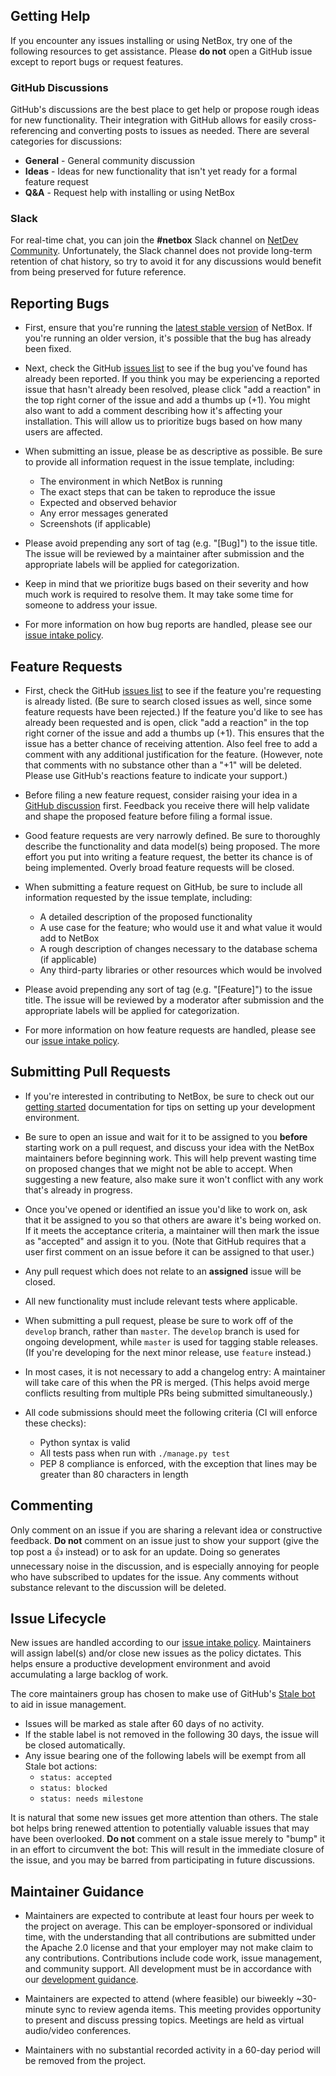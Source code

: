 ## Getting Help

If you encounter any issues installing or using NetBox, try one of the
following resources to get assistance. Please **do not** open a GitHub issue
except to report bugs or request features.

### GitHub Discussions

GitHub's discussions are the best place to get help or propose rough ideas for
new functionality. Their integration with GitHub allows for easily cross-
referencing and converting posts to issues as needed. There are several
categories for discussions:

* **General** - General community discussion
* **Ideas** - Ideas for new functionality that isn't yet ready for a formal
  feature request
* **Q&A** - Request help with installing or using NetBox

### Slack

For real-time chat, you can join the **#netbox** Slack channel on [NetDev Community](https://netdev.chat/).
Unfortunately, the Slack channel does not provide long-term retention of chat
history, so try to avoid it for any discussions would benefit from being
preserved for future reference.

## Reporting Bugs

* First, ensure that you're running the [latest stable version](https://github.com/netbox-community/netbox/releases)
of NetBox. If you're running an older version, it's possible that the bug has
already been fixed.

* Next, check the GitHub [issues list](https://github.com/netbox-community/netbox/issues)
to see if the bug you've found has already been reported. If you think you may
be experiencing a reported issue that hasn't already been resolved, please
click "add a reaction" in the top right corner of the issue and add a thumbs
up (+1). You might also want to add a comment describing how it's affecting your
installation. This will allow us to prioritize bugs based on how many users are
affected.

* When submitting an issue, please be as descriptive as possible. Be sure to
provide all information request in the issue template, including:

    * The environment in which NetBox is running
    * The exact steps that can be taken to reproduce the issue
    * Expected and observed behavior
    * Any error messages generated
    * Screenshots (if applicable)

* Please avoid prepending any sort of tag (e.g. "[Bug]") to the issue title.
The issue will be reviewed by a maintainer after submission and the appropriate
labels will be applied for categorization.

* Keep in mind that we prioritize bugs based on their severity and how much
work is required to resolve them. It may take some time for someone to address
your issue.

* For more information on how bug reports are handled, please see our [issue
intake policy](https://github.com/netbox-community/netbox/wiki/Issue-Intake-Policy).

## Feature Requests

* First, check the GitHub [issues list](https://github.com/netbox-community/netbox/issues)
to see if the feature you're requesting is already listed. (Be sure to search
closed issues as well, since some feature requests have been rejected.) If the
feature you'd like to see has already been requested and is open, click "add a
reaction" in the top right corner of the issue and add a thumbs up (+1). This
ensures that the issue has a better chance of receiving attention. Also feel
free to add a comment with any additional justification for the feature.
(However, note that comments with no substance other than a "+1" will be
deleted. Please use GitHub's reactions feature to indicate your support.)

* Before filing a new feature request, consider raising your idea in a
[GitHub discussion](https://github.com/netbox-community/netbox/discussions)
first. Feedback you receive there will help validate and shape the proposed
feature before filing a formal issue.

* Good feature requests are very narrowly defined. Be sure to thoroughly
describe the functionality and data model(s) being proposed. The more effort
you put into writing a feature request, the better its chance is of being
implemented. Overly broad feature requests will be closed.

* When submitting a feature request on GitHub, be sure to include all
information requested by the issue template, including:

    * A detailed description of the proposed functionality
    * A use case for the feature; who would use it and what value it would add
      to NetBox
    * A rough description of changes necessary to the database schema (if
      applicable)
    * Any third-party libraries or other resources which would be involved

* Please avoid prepending any sort of tag (e.g. "[Feature]") to the issue
title. The issue will be reviewed by a moderator after submission and the
appropriate labels will be applied for categorization.

* For more information on how feature requests are handled, please see our
[issue intake policy](https://github.com/netbox-community/netbox/wiki/Issue-Intake-Policy).

## Submitting Pull Requests

* If you're interested in contributing to NetBox, be sure to check out our
[getting started](https://docs.netbox.dev/en/stable/development/getting-started/)
documentation for tips on setting up your development environment.

* Be sure to open an issue and wait for it to be assigned to you **before**
starting work on a pull request, and discuss your idea with the NetBox
maintainers before beginning work. This will help prevent wasting time on
proposed changes that we might not be able to accept. When suggesting a new
feature, also make sure it won't conflict with any work that's already in
progress.

* Once you've opened or identified an issue you'd like to work on, ask that it
be assigned to you so that others are aware it's being worked on. If it meets
the acceptance criteria, a maintainer will then mark the issue as "accepted"
and assign it to you. (Note that GitHub requires that a user first comment on
an issue before it can be assigned to that user.)

* Any pull request which does not relate to an **assigned** issue will be
closed.

* All new functionality must include relevant tests where applicable.

* When submitting a pull request, please be sure to work off of the `develop`
branch, rather than `master`. The `develop` branch is used for ongoing
development, while `master` is used for tagging stable releases. (If you're
developing for the next minor release, use `feature` instead.)

* In most cases, it is not necessary to add a changelog entry: A maintainer will
take care of this when the PR is merged. (This helps avoid merge conflicts
resulting from multiple PRs being submitted simultaneously.)

* All code submissions should meet the following criteria (CI will enforce
these checks):

    * Python syntax is valid
    * All tests pass when run with `./manage.py test`
    * PEP 8 compliance is enforced, with the exception that lines may be
      greater than 80 characters in length

## Commenting

Only comment on an issue if you are sharing a relevant idea or constructive
feedback. **Do not** comment on an issue just to show your support (give the
top post a :+1: instead) or to ask for an update. Doing so generates
unnecessary noise in the discussion, and is especially annoying for people who
have subscribed to updates for the issue. Any comments without substance
relevant to the discussion will be deleted.

## Issue Lifecycle

New issues are handled according to our [issue intake policy](https://github.com/netbox-community/netbox/wiki/Issue-Intake-Policy).
Maintainers will assign label(s) and/or close new issues as the policy
dictates. This helps ensure a productive development environment and avoid
accumulating a large backlog of work.

The core maintainers group has chosen to make use of GitHub's [Stale bot](https://github.com/apps/stale)
to aid in issue management.

* Issues will be marked as stale after 60 days of no activity.
* If the stable label is not removed in the following 30 days, the issue will
  be closed automatically.
* Any issue bearing one of the following labels will be exempt from all Stale
  bot actions:
  * `status: accepted`
  * `status: blocked`
  * `status: needs milestone`

It is natural that some new issues get more attention than others. The stale
bot helps bring renewed attention to potentially valuable issues that may have
been overlooked. **Do not** comment on a stale issue merely to "bump" it in an
effort to circumvent the bot: This will result in the immediate closure of the
issue, and you may be barred from participating in future discussions.

## Maintainer Guidance

* Maintainers are expected to contribute at least four hours per week to the
  project on average. This can be employer-sponsored or individual time, with
  the understanding that all contributions are submitted under the Apache 2.0
  license and that your employer may not make claim to any contributions.
  Contributions include code work, issue management, and community support. All
  development must be in accordance with our [development guidance](https://docs.netbox.dev/en/stable/development/).

* Maintainers are expected to attend (where feasible) our biweekly ~30-minute
  sync to review agenda items. This meeting provides opportunity to present and
  discuss pressing topics. Meetings are held as virtual audio/video conferences.

* Maintainers with no substantial recorded activity in a 60-day period will be
  removed from the project.
